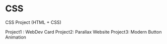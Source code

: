 # CSS
CSS Project (HTML + CSS)

Project1 : WebDev Card
Project2: Parallax Website
Project3: Modern Button Animation
